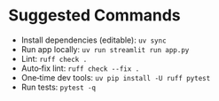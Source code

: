 # Suggested Commands

- Install dependencies (editable): `uv sync`
- Run app locally: `uv run streamlit run app.py`
- Lint: `ruff check .`
- Auto‑fix lint: `ruff check --fix .`
- One‑time dev tools: `uv pip install -U ruff pytest`
- Run tests: `pytest -q`